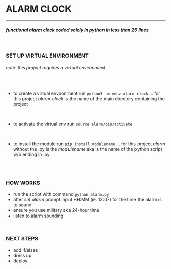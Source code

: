 # **ALARM CLOCK**
---
##### *functional alarm clock coded solely in python in less than 25 lines*

<br>

### **SET UP VIRTUAL ENVIRONMENT**<br>
###### note: this project requires a virtual environment
<br>

- to create a virtual environment run ```python3 -m venv alarm-clock``` ... for this project *alarm-clock* is the name of the main directory containing the project<br>
<br>

- to activate the virtual env run ```source alarm/bin/activate```<br>
<br>

- to install the module run ```pip install modulename``` ... for this project *alarm* without the .py is the *modulename* aka is the name of the python script w/o ending in .py
<br>
<br>

### **HOW WORKS**
- run the script with command ```python alarm.py```
- after *set alarm* prompt input HH:MM (ie. 13:07) for the time the alarm is to sound
- ensure you use military aka 24-hour time
- listen to alarm sounding

<br>

### **NEXT STEPS**
- add if/elses
- dress up
- deploy

